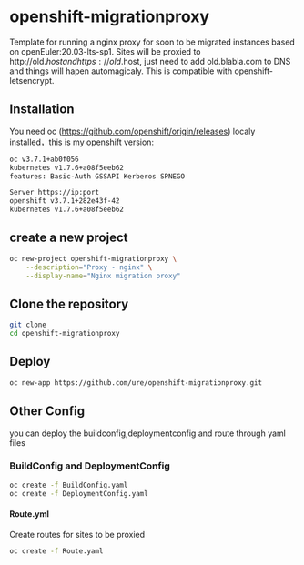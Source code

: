# openshift-migrationproxy

Template for running a nginx proxy for soon to be migrated instances based on openEuler:20.03-lts-sp1.
Sites will be proxied to http://old.$host and https://old.$host, just
need to add old.blabla.com to DNS and things will hapen automagicaly.
This is compatible with openshift-letsencrypt.

## Installation

You need oc (https://github.com/openshift/origin/releases) localy installed，this is my openshift version:
```sh
oc v3.7.1+ab0f056
kubernetes v1.7.6+a08f5eeb62
features: Basic-Auth GSSAPI Kerberos SPNEGO

Server https://ip:port
openshift v3.7.1+282e43f-42
kubernetes v1.7.6+a08f5eeb62
```


## create a new project

```sh
oc new-project openshift-migrationproxy \
    --description="Proxy - nginx" \
    --display-name="Nginx migration proxy"
```

## Clone the repository

```sh
git clone 
cd openshift-migrationproxy
```

## Deploy

```sh
oc new-app https://github.com/ure/openshift-migrationproxy.git
```

## Other Config
you can deploy the buildconfig,deploymentconfig and route through yaml files 

###  BuildConfig and DeploymentConfig

```sh
oc create -f BuildConfig.yaml
oc create -f DeploymentConfig.yaml
```

#### Route.yml

Create routes for sites to be proxied

```sh
oc create -f Route.yaml
```
